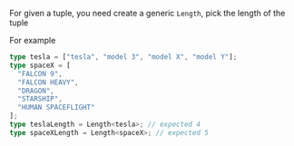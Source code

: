 For given a tuple, you need create a generic `Length`, pick the length of the tuple

For example

```ts
type tesla = ["tesla", "model 3", "model X", "model Y"];
type spaceX = [
  "FALCON 9",
  "FALCON HEAVY",
  "DRAGON",
  "STARSHIP",
  "HUMAN SPACEFLIGHT"
];
type teslaLength = Length<tesla>; // expected 4
type spaceXLength = Length<spaceX>; // expected 5
```
